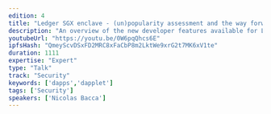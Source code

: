 ```yaml
---
edition: 4
title: "Ledger SGX enclave - (un)popularity assessment and the way forward"
description: "An overview of the new developer features available for Ledger Nano S Ethereum application, including the validation of an arbitrary smart contract call on screen and how to design a Dapplet on a Nano S to assist the security of Dapps."
youtubeUrl: "https://youtu.be/0W6pqQhcs6E"
ipfsHash: "QmeyScvDSxFD2MRC8xFaCbP8m2LktWe9xrG2t7MK6xV1te"
duration: 1111
expertise: "Expert"
type: "Talk"
track: "Security"
keywords: ['dapps','dapplet']
tags: ['Security']
speakers: ['Nicolas Bacca']
---
```

